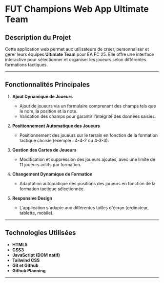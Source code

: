 # FUT Champions Web App Ultimate Team

## Description du Projet

Cette application web permet aux utilisateurs de créer, personnaliser et gérer leurs équipes **Ultimate Team** pour EA FC 25. Elle offre une interface interactive pour sélectionner et organiser les joueurs selon différentes formations tactiques.

---

## Fonctionnalités Principales

1. **Ajout Dynamique de Joueurs**
   - Ajout de joueurs via un formulaire comprenant des champs tels que le nom, la position et la note.
   - Validation des champs pour garantir l'intégrité des données saisies.
   
2. **Positionnement Automatique des Joueurs**
   - Positionnement des joueurs sur le terrain en fonction de la formation tactique choisie (exemple : 4-4-2 ou 4-3-3).

3. **Gestion des Cartes de Joueurs**
   - Modification et suppression des joueurs ajoutés, avec une limite de 11 joueurs actifs par formation.

4. **Changement Dynamique de Formation**
   - Adaptation automatique des positions des joueurs en fonction de la formation tactique sélectionnée.

5. **Responsive Design**
   - L'application s'adapte aux différentes tailles d'écran (ordinateur, tablette, mobile).

---

## Technologies Utilisées

- **HTML5**
- **CSS3**
- **JavaScript (DOM natif)**
- **Tailwind CSS**
- **Git et Github**
- **Github Planning**


---
